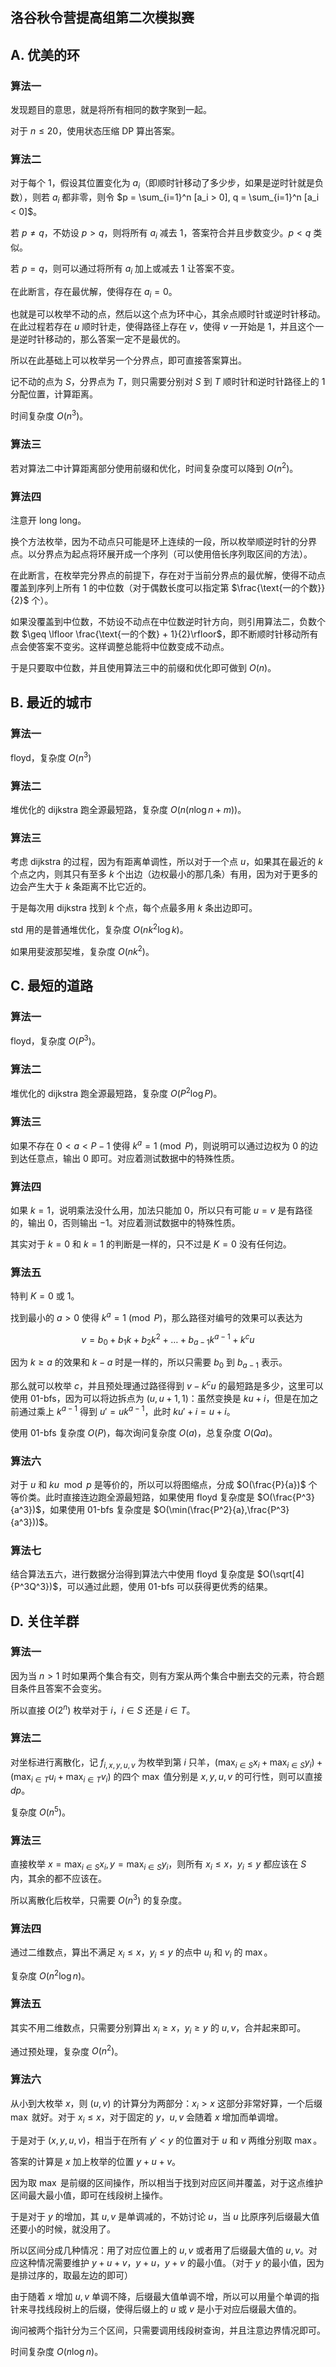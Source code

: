 ## 洛谷秋令营提高组第二次模拟赛

## A. 优美的环

### 算法一

发现题目的意思，就是将所有相同的数字聚到一起。

对于 $n \leq 20$，使用状态压缩 DP 算出答案。

### 算法二

对于每个 $1$，假设其位置变化为 $a_i$（即顺时针移动了多少步，如果是逆时针就是负数），则若 $a_i$ 都非零，则令 $p = \sum_{i=1}^n [a_i > 0], q = \sum_{i=1}^n [a_i < 0]$。

若 $p \neq q$，不妨设 $p > q$，则将所有 $a_i$ 减去 $1$，答案符合并且步数变少。$p < q$ 类似。

若 $p = q$，则可以通过将所有 $a_i$ 加上或减去 $1$ 让答案不变。

在此断言，存在最优解，使得存在 $a_i = 0$。

也就是可以枚举不动的点，然后以这个点为环中心，其余点顺时针或逆时针移动。在此过程若存在 $u$ 顺时针走，使得路径上存在 $v$，使得 $v$ 一开始是 $1$，并且这个一是逆时针移动的，那么答案一定不是最优的。

所以在此基础上可以枚举另一个分界点，即可直接答案算出。

记不动的点为 $S$，分界点为 $T$，则只需要分别对 $S$ 到 $T$ 顺时针和逆时针路径上的 $1$ 分配位置，计算距离。

时间复杂度 $O(n^3)$。

### 算法三

若对算法二中计算距离部分使用前缀和优化，时间复杂度可以降到 $O(n^2)$。

### 算法四

注意开 long long。

换个方法枚举，因为不动点只可能是环上连续的一段，所以枚举顺逆时针的分界点。以分界点为起点将环展开成一个序列（可以使用倍长序列取区间的方法）。

在此断言，在枚举完分界点的前提下，存在对于当前分界点的最优解，使得不动点覆盖到序列上所有 $1$ 的中位数（对于偶数长度可以指定第 $\frac{\text{一的个数}}{2}$ 个）。

如果没覆盖到中位数，不妨设不动点在中位数逆时针方向，则引用算法二，负数个数 $\geq \lfloor \frac{\text{一的个数} + 1}{2}\rfloor$，即不断顺时针移动所有点会使答案不变劣。这样调整总能将中位数变成不动点。

于是只要取中位数，并且使用算法三中的前缀和优化即可做到 $O(n)$。

## B. 最近的城市

### 算法一

floyd，复杂度 $O(n^3)$

### 算法二

堆优化的 dijkstra 跑全源最短路，复杂度 $O(n(n \log n + m))$。

### 算法三

考虑 dijkstra 的过程，因为有距离单调性，所以对于一个点 $u$，如果其在最近的 $k$ 个点之内，则其只有至多 $k$ 个出边（边权最小的那几条）有用，因为对于更多的边会产生大于 $k$ 条距离不比它近的。

于是每次用 dijkstra 找到 $k$ 个点，每个点最多用 $k$ 条出边即可。

std 用的是普通堆优化，复杂度 $O(n k^2 \log k)$。

如果用斐波那契堆，复杂度 $O(n k^2)$。

## C. 最短的道路

### 算法一

floyd，复杂度 $O(P^3)$。

### 算法二

堆优化的 dijkstra 跑全源最短路，复杂度 $O(P^2 \log P)$。

### 算法三

如果不存在 $0 < a < P - 1$ 使得 $k^a = 1 \pmod P$，则说明可以通过边权为 $0$ 的边到达任意点，输出 $0$ 即可。对应着测试数据中的特殊性质。

### 算法四

如果 $k = 1$，说明乘法没什么用，加法只能加 $0$，所以只有可能 $u = v$ 是有路径的，输出 $0$，否则输出 $-1$。对应着测试数据中的特殊性质。

其实对于 $k = 0$ 和 $k = 1$ 的判断是一样的，只不过是 $K = 0$ 没有任何边。

### 算法五

特判 $K = 0$ 或 $1$。

找到最小的 $a > 0$ 使得 $k^a = 1 \pmod P$，那么路径对编号的效果可以表达为

$$
v = b_0 + b_1 k + b_2 k^2 + \dots + b_{a - 1} k^{a - 1} + k^{c} u
$$

因为 $k \geq a$ 的效果和 $k - a$ 时是一样的，所以只需要 $b_0$ 到 $b_{a - 1}$ 表示。

那么就可以枚举 $c$，并且预处理通过路径得到 $v - k^cu$ 的最短路是多少，这里可以使用 01-bfs，因为可以将边拆点为 $(u, u + 1, 1)$：虽然变换是 $ku + i$，但是在加之前通过乘上 $k^{a - 1}$ 得到 $u' = u k^{a-1}$，此时 $ku'+i = u + i$。

使用 01-bfs 复杂度 $O(P)$，每次询问复杂度 $O(a)$，总复杂度 $O(Qa)$。

### 算法六

对于 $u$ 和 $k u \mod p$ 是等价的，所以可以将图缩点，分成 $O(\frac{P}{a})$ 个等价类。此时直接连边跑全源最短路，如果使用 floyd 复杂度是 $O(\frac{P^3}{a^3})$，如果使用 01-bfs 复杂度是 $O(\min(\frac{P^2}{a},\frac{P^3}{a^3}))$。

### 算法七

结合算法五六，进行数据分治得到算法六中使用 floyd 复杂度是 $O(\sqrt[4]{P^3Q^3})$，可以通过此题，使用 01-bfs 可以获得更优秀的结果。

## D. 关住羊群

### 算法一

因为当 $n > 1$ 时如果两个集合有交，则有方案从两个集合中删去交的元素，符合题目条件且答案不会变劣。

所以直接 $O(2^n)$ 枚举对于 $i$，$i \in S$ 还是 $i \in T$。

### 算法二

对坐标进行离散化，记 $f_{i,x,y,u,v}$ 为枚举到第 $i$ 只羊，$(\max_{i \in S} x_i + \max_{i \in S} y_i) + (\max_{i \in T} u_i + \max_{i \in T} v_i)$ 的四个 $\max$ 值分别是 $x, y, u, v$ 的可行性，则可以直接 $dp$。

复杂度 $O(n^5)$。

### 算法三

直接枚举 $x = \max_{i \in S} x_i, y = \max_{i \in S} y_i$，则所有 $x_i \leq x，y_i \leq y$ 都应该在 $S$ 内，其余的都不应该在。

所以离散化后枚举，只需要 $O(n^3)$ 的复杂度。

### 算法四

通过二维数点，算出不满足 $x_i \leq x，y_i \leq y$ 的点中 $u_i$ 和 $v_i$ 的 $\max$。

复杂度 $O(n^2 \log n)$。

### 算法五

其实不用二维数点，只需要分别算出 $x_i \geq x$，$y_i \geq y$ 的 $u, v$，合并起来即可。

通过预处理，复杂度 $O(n^2)$。

### 算法六

从小到大枚举 $x$，则 $(u, v)$ 的计算分为两部分：$x_i > x$ 这部分非常好算，一个后缀 $\max$ 就好。对于 $x_i \leq x$，对于固定的 $y$，$u, v$ 会随着 $x$ 增加而单调增。

于是对于 $(x, y, u, v)$，相当于在所有 $y' < y$ 的位置对于 $u$ 和 $v$ 两维分别取 $\max$。

答案的计算是 $x$ 加上枚举的位置 $y + u + v$。

因为取 $\max$ 是前缀的区间操作，所以相当于找到对应区间并覆盖，对于这点维护区间最大最小值，即可在线段树上操作。

于是对于 $y$ 的增加，其 $u, v$ 是单调减的，不妨讨论 $u$，当 $u$ 比原序列后缀最大值还要小的时候，就没用了。

所以区间分成几种情况：用了对应位置上的 $u, v$ 或者用了后缀最大值的 $u, v$。对应这种情况需要维护 $y + u + v$，$y + u$，$y + v$ 的最小值。（对于 $y$ 的最小值，因为是排过序的，取最左边的即可）

由于随着 $x$ 增加 $u, v$ 单调不降，后缀最大值单调不增，所以可以用量个单调的指针来寻找线段树上的后缀，使得后缀上的 $u$ 或 $v$ 是小于对应后缀最大值的。

询问被两个指针分为三个区间，只需要调用线段树查询，并且注意边界情况即可。

时间复杂度 $O(n \log n)$。
